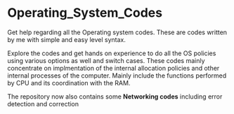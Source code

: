 # Operating_System_Codes
Get help regarding all the Operating system codes. These are codes written by me with simple and easy level syntax.

Explore the codes and get hands on experience to do all the OS policies using various options as well and switch cases. These codes mainly concentrate on implmentation of the internal allocation policies and other internal processes of the computer. Mainly include the functions performed by CPU and its coordination with the RAM.

The repository now also contains some **Networking codes** including error detection and correction
